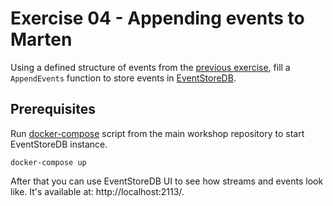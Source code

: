 # Exercise 04 - Appending events to Marten

Using a defined structure of events from the [previous exercise](../01-EventsDefinition), fill a `AppendEvents` function to store events in [EventStoreDB](https://developers.eventstore.com/clients/grpc/).

## Prerequisites
Run [docker-compose](../../docker-compose.yml) script from the main workshop repository to start EventStoreDB instance.

```shell
docker-compose up
```

After that you can use EventStoreDB UI to see how streams and events look like. It's available at: http://localhost:2113/.
